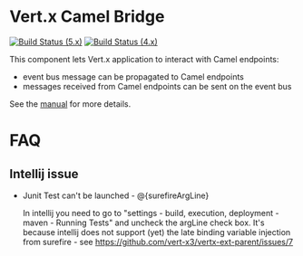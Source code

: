 # Vert.x Camel Bridge

[![Build Status (5.x)](https://github.com/vert-x3/vertx-camel-bridge/actions/workflows/ci-5.x.yml/badge.svg)](https://github.com/vert-x3/vertx-camel-bridge/actions/workflows/ci-5.x.yml)
[![Build Status (4.x)](https://github.com/vert-x3/vertx-camel-bridge/actions/workflows/ci-4.x.yml/badge.svg)](https://github.com/vert-x3/vertx-camel-bridge/actions/workflows/ci-4.x.yml)

This component lets Vert.x application to interact with Camel endpoints:

* event bus message can be propagated to Camel endpoints
* messages received from Camel endpoints can be sent on the event bus

See the [manual](src/main/asciidoc/java/index.adoc) for more details.

# FAQ

## Intellij issue

* Junit Test can't be launched - @{surefireArgLine}

  In intellij you need to go to "settings - build, execution, deployment - maven - Running Tests" and uncheck the argLine check box.
  It's because intellij does not support (yet) the late binding variable injection from surefire - see https://github.com/vert-x3/vertx-ext-parent/issues/7



